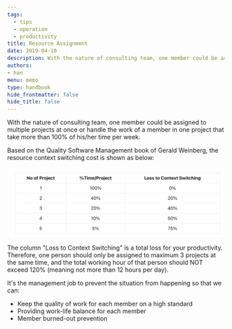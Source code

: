 ```yaml
---
tags: 
  - tips
  - operation
  - productivity
title: Resource Assignment
date: 2019-04-10
description: With the nature of consulting team, one member could be assigned to multiple projects at once or handle the work of a member in one project that take more than 100% of his/her time per week.
authors: 
- han
menu: memo
type: handbook
hide_frontmatter: false
hide_title: false
---
```


With the nature of consulting team, one member could be assigned to multiple projects at once or handle the work of a member in one project that take more than 100% of his/her time per week.

Based on the Quality Software Management book of Gerald Weinberg, the resource context switching cost is shown as below:

![](assets/resource-assignment_e10c107b698bfb55469b4d7252a98160_md5.webp)

The column "Loss to Context Switching" is a total loss for your productivity. Therefore, one person should only be assigned to maximum 3 projects at the same time, and the total working hour of that person should NOT exceed 120% (meaning not more than 12 hours per day).

It's the management job to prevent the situation from happening so that we can:

* Keep the quality of work for each member on a high standard
* Providing work-life balance for each member
* Member burned-out prevention
